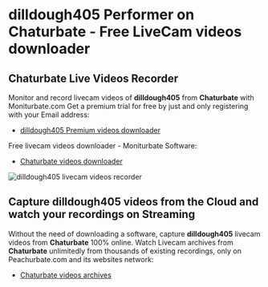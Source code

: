 # dilldough405 Performer on Chaturbate - Free LiveCam videos downloader

## Chaturbate Live Videos Recorder

Monitor and record livecam videos of **dilldough405** from **Chaturbate** with Moniturbate.com
Get a premium trial for free by just and only registering with your Email address:
* [dilldough405 Premium videos downloader](https://moniturbate.com/request-demo-licence-key.html)

Free livecam videos downloader - Moniturbate Software:
* [Chaturbate videos downloader](https://moniturbate.com/moniturbate-download-software.html)

![dilldough405 livecam videos recorder](https://peachurnet.com/templates/moniturbate-software.png)


## Capture dilldough405 videos from the Cloud and watch your recordings on Streaming

Without the need of downloading a software, capture **dilldough405** livecam videos from **Chaturbate** 100% online.
Watch Livecam archives from **Chaturbate** unlimitedly from thousands of existing recordings, only on Peachurbate.com and its websites network:
* [Chaturbate videos archives](https://peachurnet.com/)